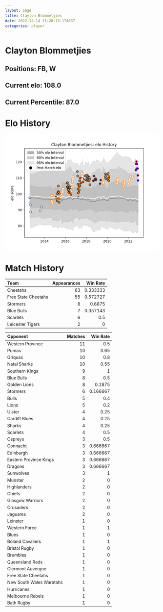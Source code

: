 ```yaml
---  
layout: page  
title: Clayton Blommetjies  
date: 2022-12-14 11:28:13.174037  
categories: player  
---
```

# Clayton Blommetjies

## Positions: FB, W

## Current elo: 108.0

## Current Percentile: 87.0

# Elo History


![elo history](history_ClaytonBlommetjies.png)
# Match History


| Team                |   Appearances |   Win Rate |
|:--------------------|--------------:|-----------:|
| Cheetahs            |            63 |   0.333333 |
| Free State Cheetahs |            55 |   0.572727 |
| Stormers            |             8 |   0.6875   |
| Blue Bulls          |             7 |   0.357143 |
| Scarlets            |             6 |   0.5      |
| Leicester Tigers    |             2 |   0        |

| Opponent                 |   Matches |   Win Rate |
|:-------------------------|----------:|-----------:|
| Western Province         |        11 |   0.5      |
| Pumas                    |        10 |   0.65     |
| Griquas                  |        10 |   0.8      |
| Natal Sharks             |        10 |   0.55     |
| Southern Kings           |         9 |   1        |
| Blue Bulls               |         8 |   0.5      |
| Golden Lions             |         8 |   0.1875   |
| Stormers                 |         6 |   0.166667 |
| Bulls                    |         5 |   0.4      |
| Lions                    |         5 |   0.2      |
| Ulster                   |         4 |   0.25     |
| Cardiff Blues            |         4 |   0.25     |
| Sharks                   |         4 |   0.25     |
| Scarlets                 |         4 |   0.5      |
| Ospreys                  |         3 |   0.5      |
| Connacht                 |         3 |   0.666667 |
| Edinburgh                |         3 |   0.666667 |
| Eastern Province Kings   |         3 |   0.666667 |
| Dragons                  |         3 |   0.666667 |
| Sunwolves                |         3 |   1        |
| Munster                  |         2 |   0        |
| Highlanders              |         2 |   0        |
| Chiefs                   |         2 |   0        |
| Glasgow Warriors         |         2 |   0        |
| Crusaders                |         2 |   0        |
| Jaguares                 |         2 |   0        |
| Leinster                 |         1 |   0        |
| Western Force            |         1 |   1        |
| Blues                    |         1 |   0        |
| Boland Cavaliers         |         1 |   1        |
| Bristol Rugby            |         1 |   0        |
| Brumbies                 |         1 |   0        |
| Queensland Reds          |         1 |   0        |
| Clermont Auvergne        |         1 |   0        |
| Free State Cheetahs      |         1 |   0        |
| New South Wales Waratahs |         1 |   0        |
| Hurricanes               |         1 |   0        |
| Melbourne Rebels         |         1 |   0        |
| Bath Rugby               |         1 |   0        |